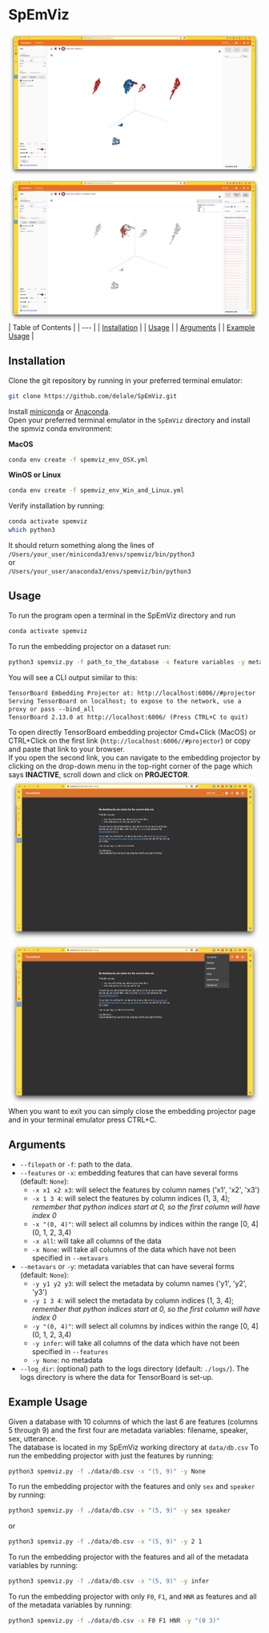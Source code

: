 # SpEmViz
![Embedding Projector](<screenshots/Screenshot 2023-09-12 at 17.48.26.png>)
![Embedding Projector: selected point](<screenshots/Screenshot 2023-09-12 at 17.48.54.png>)
|    Table of Contents |
|     --- |
|  [Installation](#installation)   |
|  [Usage](#usage)   |
|  [Arguments](#arguments)   |
| [Example Usage](#example-usage) |
## Installation
Clone the git repository by running in your preferred terminal emulator:
```sh
git clone https://github.com/delale/SpEmViz.git
```

Install [miniconda](https://docs.conda.io/projects/miniconda/en/latest/) or [Anaconda](https://www.anaconda.com/download).  
Open your preferred terminal emulator in the `SpEmViz` directory and install the spmviz conda environment:  
  
**MacOS**
```sh
conda env create -f spemviz_env_OSX.yml
```
  
**WinOS or Linux**
```sh
conda env create -f spemviz_env_Win_and_Linux.yml
```
  
Verify installation by running:
```sh
conda activate spemviz
which python3
```
It should return something along the lines of   
`/Users/your_user/miniconda3/envs/spemviz/bin/python3`  
or  
`/Users/your_user/anaconda3/envs/spemviz/bin/python3`

## Usage
To run the program open a terminal in the SpEmViz directory and run 
```sh
conda activate spemviz
```
To run the embedding projector on a dataset run:
```sh
python3 spemviz.py -f path_to_the_database -x feature variables -y metadata variables --log_dir path_to_logs_directory
```
You will see a CLI output similar to this:
```
TensorBoard Embedding Projector at: http://localhost:6006//#projector
Serving TensorBoard on localhost; to expose to the network, use a proxy or pass --bind_all
TensorBoard 2.13.0 at http://localhost:6006/ (Press CTRL+C to quit)
```
To open directly TensorBoard embedding projector Cmd+Click (MacOS) or CTRL+Click on the first link (`http://localhost:6006//#projector`) or copy and paste that link to your browser.  
If you open the second link, you can navigate to the embedding projector by clicking on the drop-down menu in the top-right corner of the page which says **INACTIVE**, scroll down and click on **PROJECTOR**.
![Alt text](<screenshots/Screenshot 2023-09-12 at 16.44.30.png>)
![Alt text](<screenshots/Screenshot 2023-09-12 at 16.44.51.png>)
When you want to exit you can simply close the embedding projector page and in your terminal emulator press CTRL+C.
## Arguments
- `--filepath` or `-f`: path to the data.
- `--features` or `-x`: embedding features that can have several forms (default: `None`):
  - `-x x1 x2 x3`: will select the features by column names ('x1', 'x2', 'x3')
  - `-x 1 3 4`: will select the features by column indices (1, 3, 4); *remember that python indices start at 0, so the first column will have index 0*
  - `-x "(0, 4)"`: will select all columns by indices within the range [0, 4] (0, 1, 2, 3,4)
  - `-x all`: will take all columns of the data
  - `-x None`: will take all columns of the data which have not been specified in `--metavars`
- `--metavars` or `-y`: metadata variables that can have several forms (default: `None`):
  - `-y y1 y2 y3`: will select the metadata by column names ('y1', 'y2', 'y3')
  - `-y 1 3 4`: will select the metadata by column indices (1, 3, 4); *remember that python indices start at 0, so the first column will have index 0*
  - `-y "(0, 4)"`: will select all columns by indices within the range [0, 4] (0, 1, 2, 3,4)
  - `-y infer`: will take all columns of the data which have not been specified in `--features`
  - `-y None`: no metadata
- `--log_dir`: (optional) path to the logs directory (default: `./logs/`). The logs directory is where the data for TensorBoard is set-up.

## Example Usage
Given a database with 10 columns of which the last 6 are features (columns 5 through 9) and the first four are metadata variables: filename, speaker, sex, utterance.  
The database is located in my SpEmViz working directory at `data/db.csv`
To run the embedding projector with just the features by running:
```sh
python3 spemviz.py -f ./data/db.csv -x "(5, 9)" -y None
```
To run the embedding projector with the features and only `sex` and `speaker` by running:
```sh
python3 spemviz.py -f ./data/db.csv -x "(5, 9)" -y sex speaker
```
or
```sh
python3 spemviz.py -f ./data/db.csv -x "(5, 9)" -y 2 1
```
To run the embedding projector with the features and all of the metadata variables by running:
```sh
python3 spemviz.py -f ./data/db.csv -x "(5, 9)" -y infer
```
To run the embedding projector with only `F0`, `F1`, and `HNR` as features and all of the metadata variables by running:
```sh
python3 spemviz.py -f ./data/db.csv -x F0 F1 HNR -y "(0 3)"
```